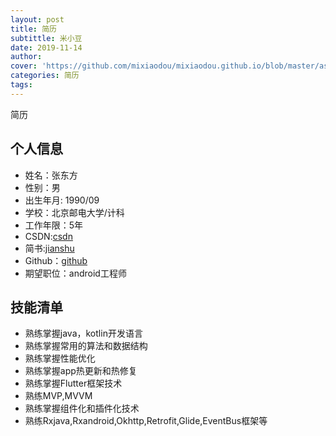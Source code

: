 ```yaml
---
layout: post
title: 简历
subtittle: 米小豆
date: 2019-11-14
author: 
cover: 'https://github.com/mixiaodou/mixiaodou.github.io/blob/master/assets/img/timg.jpg'
categories: 简历
tags:  
---
```

简历
## 个人信息
* 姓名：张东方
* 性别：男
* 出生年月: 1990/09
* 学校：北京邮电大学/计科
* 工作年限：5年
* CSDN:[csdn](https://blog.csdn.net/zxwd2015)
* 简书:[jianshu](https://www.jianshu.com/u/8e994d48118c)
* Github：[github](https://github.com/mixiaodou)
* 期望职位：android工程师
## 技能清单
* 熟练掌握java，kotlin开发语言
* 熟练掌握常用的算法和数据结构
* 熟练掌握性能优化
* 熟练掌握app热更新和热修复
* 熟练掌握Flutter框架技术
* 熟练MVP,MVVM
* 熟练掌握组件化和插件化技术
* 熟练Rxjava,Rxandroid,Okhttp,Retrofit,Glide,EventBus框架等



